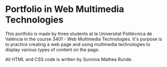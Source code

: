 # Portfolio in Web Multimedia Technologies

This portfolio is made by three students at la Universitat Politécnica de Valéncia in the course 3401 - Web Multimedia Technologies. It's purpose is to practice creating a web page and using multimedia technologies to display various types of content on the page.

All HTML and CSS code is written by Sunniva Mathea Runde.



